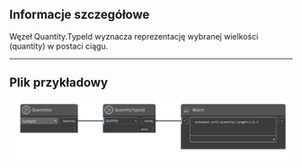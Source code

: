 ## Informacje szczegółowe
Węzeł Quantity.TypeId wyznacza reprezentację wybranej wielkości (quantity) w postaci ciągu.
___
## Plik przykładowy

![Quantity.TypeId](./DynamoUnits.Quantity.TypeId_img.png)
